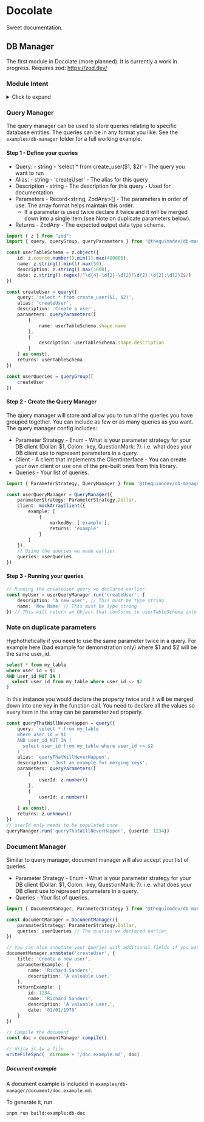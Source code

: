 # Docolate
Sweet documentation.
## DB Manager
The first module in Docolate (more planned). It is currently a work in progress. Requires zod: https://zod.dev/

### Module Intent
<details>
  <summary>Click to expand</summary>

The intent of this module is to support the maintenance and usage of queries used throughout a Typescript application. It attempts to "solve" a handful of problems that I personally wanted to solve for my own projects.
* Documenting queries
  * If there were any bespoke queries in my application I wanted to make sure I had oversight over them. A - So I wasn't creating duplicates & B - So I could review the queries easily.
  * Auto generation of documentation for my suite of queries so I don't have to write as much of it myself.
* Properly inferring the input and output data types for all queries (using zod) - even bespoke ones.
  * If I store zod schemas to use for my database queries I can tie them into other downstream things like APIs
* Simplified query calling
  * When I call a query I want to know exactly what I need to provide, what its data type is, and what I will get back.
    
Taking this postgres (pg) client function call as an example.
```typescript
const result = await client.query('select from update_user($1, $2, $3)', [1234, 'Interesting new value', ''])
```
In calling these queries throughout my application, I found myself forgetting:
  * What the parameters to my function were (and their data types) - All I was seeing was $1 $2 $3
  * What data type is my function returning (is it string, boolean, json...)?
  * Have I already implemented this?

</details>

### Query Manager
The query manager can be used to store queries relating to specific database entities. The queries can be in any format you like. See the ``examples/db-manager`` folder for a full working example.

#### Step 1 - Define your queries
* Query: - string - 'select * from create_user($1, $2)' - The query you want to run
* Alias: - string - 'createUser' - The alias for this query
* Description - string - The description for this query - Used for documentation
* Parameters - Record<string, ZodAny>[] - The parameters in order of use. The array format helps maintain this order.
  * If a parameter is used twice declare it twice and it will be merged down into a single item (see Note on duplicate parameters below). 
* Returns - ZodAny - The expected output data type schema.
```typescript
import { z } from "zod";
import { query, queryGroup, queryParameters } from '@thequinndev/db-manager'

const userTableSchema = z.object({
    id: z.coerce.number().min(1).max(400000),
    name: z.string().min(1).max(50),
    description: z.string().max(1000),
    date: z.string().regex(/^\d{4}-\d{2}-\d{2}T\d{2}:\d{2}:\d{2}Z$/)
})

const createUser = query({
    query: 'select * from create_user($1, $2)',
    alias: 'createUser',
    description: 'Create a user',
    parameters: queryParameters([
        {
            name: userTableSchema.shape.name
        },
        {
            description: userTableSchema.shape.description
        }
    ] as const),
    returns: userTableSchema
})

const userQueries = queryGroup([
    createUser
])
```
#### Step 2 - Create the Query Manager
The query manager will store and allow you to run all the queries you have grouped together. You can include as few or as many queries as you want. The query manager config includes:
* Parameter Strategy - Enum - What is your parameter strategy for your DB client (Dollar: $1, Colon: :key, QuestionMark: ?). i.e. what does your DB client use to represent parameters in a query.
* Client - A client that implements the ClientInterface - You can create your own client or use one of the pre-built ones from this library.
* Queries - Your list of queries.
```typescript
import { ParameterStrategy, QueryManager } from '@thequinndev/db-manager/query-manager'

const userQueryManager = QueryManager({
    paramaterStrategy: ParameterStrategy.Dollar,
    client: mockArrayClient({
        example: [
            {
                markedBy: ['example'],
                returns: 'example'
            }
        ]
    }),
    // Using the queries we made earlier
    queries: userQueries
})
```
#### Step 3 - Running your queries
```typescript
// Running the createUser query we declared earlier.
const myUser = userQueryManager.run('createUser', {
    description: 'A new user', // This must be type string
    name: 'New Name' // This must be type string
}) // This will return an Object that conforms to userTableSchema into the variable myUser
```

### Note on duplicate parameters
Hyphothetically if you need to use the same parameter twice in a query. For example here (bad example for demonstration only) where $1 and $2 will be the same user_id.
```sql
select * from my_table
where user_id = $1
AND user_id NOT IN (
  select user_id from my_table where user_id <> $2
)
```
In this instance you would declare the property twice and it will be merged down into one key in the function call. You need to declare all the values so every item in the array can be parameterized properly.
```typescript
const queryThatWillNeverHappen = query({
    query: `select * from my_table
    where user_id = $1
    AND user_id NOT IN (
      select user_id from my_table where user_id <> $2
    )`,
    alias: 'queryThatWillNeverHappen',
    description: 'Just an example for merging keys',
    parameters: queryParameters([
        {
            userId: z.number()
        },
        {
            userId: z.number()
        }
    ] as const),
    returns: z.unknown()
})
// userId only needs to be populated once
queryManager.run('queryThatWillNeverHappen', {userId: 1234})
```

### Document Manager
Similar to query manager, document manager will also accept your list of queries.
* Parameter Strategy - Enum - What is your parameter strategy for your DB client (Dollar: $1, Colon: :key, QuestionMark: ?). i.e. what does your DB client use to represent parameters in a query.
* Queries - Your list of queries.
```typescript
import { DocumentManager, ParameterStrategy } from "@thequinndev/db-manager

const documentManager = DocumentManager({
    paramaterStrategy: ParameterStrategy.Dollar,
    queries: userQueries // The queries we declared earlier
})

// You can also annotate your queries with additional fields if you want
documentManager.annotate('createUser', {
    title: 'Create a new user',
    parameterExample: {
        name: 'Richard Sanders',
        description: 'A valuable user.'
    },
    returnExample: {
        id: 1234,
        name: 'Richard Sanders',
        description: 'A valuable user.',
        date: '01/01/1970'
    }
})

// Compile the document
const doc = documentManager.compile()

// Write it to a file
writeFileSync(__dirname + '/doc.example.md', doc)
```
##### Document example
A document example is included in ``examples/db-manager/document/doc.example.md``.

To generate it, run 
```
pnpm run build:example:db-doc
```
